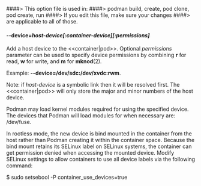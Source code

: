 ####> This option file is used in:
####>   podman build, create, pod clone, pod create, run
####> If you edit this file, make sure your changes
####> are applicable to all of those.
#### **--device**=*host-device[:container-device][:permissions]*

Add a host device to the <<container|pod>>. Optional *permissions* parameter
can be used to specify device permissions by combining
**r** for read, **w** for write, and **m** for **mknod**(2).

Example: **--device=/dev/sdc:/dev/xvdc:rwm**.

Note: if *host-device* is a symbolic link then it will be resolved first.
The <<container|pod>> will only store the major and minor numbers of the host device.

Podman may load kernel modules required for using the specified
device. The devices that Podman will load modules for when necessary are:
/dev/fuse.

In rootless mode, the new device is bind mounted in the container from the host
rather than Podman creating it within the container space. Because the bind
mount retains its SELinux label on SELinux systems, the container can get
permission denied when accessing the mounted device. Modify SELinux settings to
allow containers to use all device labels via the following command:

$ sudo setsebool -P  container_use_devices=true
